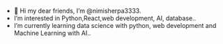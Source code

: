 - 👋 Hi my dear friends, I’m @nimisherpa3333.
-  I’m interested in Python,React,web development, AI, database..
-  I’m currently learning data science with python, web development and Machine Learning with AI..


<!---
nimisherpa3333/nimisherpa3333 is a ✨ special ✨ repository because its `README.md` (this file) appears on your GitHub profile.
You can click the Preview link to take a look at your changes.
--->
